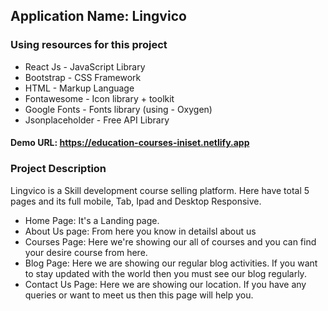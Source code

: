 ## Application Name: Lingvico

### Using resources for this project

- React Js - JavaScript Library
- Bootstrap - CSS Framework
- HTML - Markup Language
- Fontawesome - Icon library + toolkit
- Google Fonts - Fonts library (using - Oxygen)
- Jsonplaceholder - Free API Library

#### Demo URL: https://education-courses-iniset.netlify.app

### Project Description

Lingvico is a Skill development course selling platform. Here have total 5 pages and its full mobile, Tab, Ipad and Desktop Responsive.

- Home Page: It's a Landing page.
- About Us page: From here you know in detailsl about us
- Courses Page: Here we're showing our all of courses and you can find your desire course from here.
- Blog Page: Here we are showing our regular blog activities. If you want to stay updated with the world then you must see our blog regularly.
- Contact Us Page: Here we are showing our location. If you have any queries or want to meet us then this page will help you.
